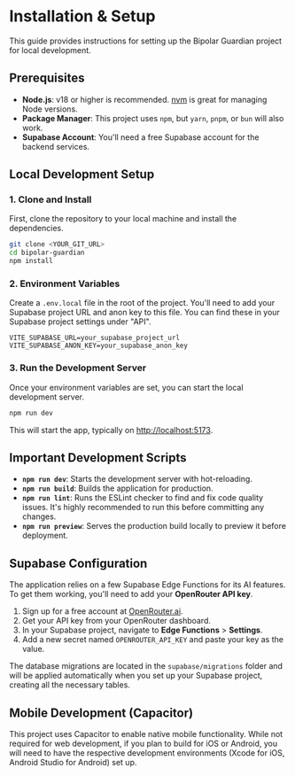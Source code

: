 # Installation & Setup

This guide provides instructions for setting up the Bipolar Guardian project for local development.

## Prerequisites
- **Node.js**: v18 or higher is recommended. [nvm](https://github.com/nvm-sh/nvm#installing-and-updating) is great for managing Node versions.
- **Package Manager**: This project uses `npm`, but `yarn`, `pnpm`, or `bun` will also work.
- **Supabase Account**: You'll need a free Supabase account for the backend services.

## Local Development Setup

### 1. Clone and Install

First, clone the repository to your local machine and install the dependencies.

```bash
git clone <YOUR_GIT_URL>
cd bipolar-guardian
npm install
```

### 2. Environment Variables

Create a `.env.local` file in the root of the project. You'll need to add your Supabase project URL and anon key to this file. You can find these in your Supabase project settings under "API".

```env
VITE_SUPABASE_URL=your_supabase_project_url
VITE_SUPABASE_ANON_KEY=your_supabase_anon_key
```

### 3. Run the Development Server

Once your environment variables are set, you can start the local development server.

```bash
npm run dev
```

This will start the app, typically on [http://localhost:5173](http://localhost:5173).

## Important Development Scripts

- **`npm run dev`**: Starts the development server with hot-reloading.
- **`npm run build`**: Builds the application for production.
- **`npm run lint`**: Runs the ESLint checker to find and fix code quality issues. It's highly recommended to run this before committing any changes.
- **`npm run preview`**: Serves the production build locally to preview it before deployment.

## Supabase Configuration

The application relies on a few Supabase Edge Functions for its AI features. To get them working, you'll need to add your **OpenRouter API key**.

1.  Sign up for a free account at [OpenRouter.ai](https://openrouter.ai).
2.  Get your API key from your OpenRouter dashboard.
3.  In your Supabase project, navigate to **Edge Functions** > **Settings**.
4.  Add a new secret named `OPENROUTER_API_KEY` and paste your key as the value.

The database migrations are located in the `supabase/migrations` folder and will be applied automatically when you set up your Supabase project, creating all the necessary tables.

## Mobile Development (Capacitor)

This project uses Capacitor to enable native mobile functionality. While not required for web development, if you plan to build for iOS or Android, you will need to have the respective development environments (Xcode for iOS, Android Studio for Android) set up.
